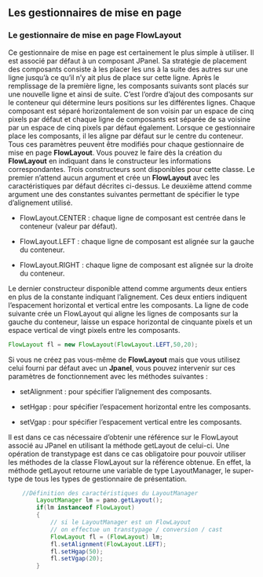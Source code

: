 ## Les gestionnaires de mise en page

### Le gestionnaire de mise en page FlowLayout

Ce gestionnaire de mise en page est certainement le plus simple à utiliser. Il est associé par défaut à un composant JPanel. Sa stratégie de placement des composants consiste à les placer les uns à la suite des autres sur une ligne jusqu’à ce qu’il n’y ait plus de place sur cette ligne. 
Après le remplissage de la première ligne, les composants suivants sont placés sur une nouvelle ligne et ainsi de suite. C’est l’ordre d’ajout des composants sur le conteneur qui détermine leurs positions sur les différentes lignes. Chaque composant est séparé horizontalement de son voisin par un espace de cinq pixels par défaut et chaque ligne de composants est séparée de sa voisine par un espace de cinq pixels par défaut également. Lorsque ce gestionnaire place les composants, il les aligne par défaut sur le centre du conteneur. 
Tous ces paramètres peuvent être modifiés pour chaque gestionnaire de mise en page **FlowLayout**. Vous pouvez le faire dès la création du **FlowLayout** en indiquant dans le constructeur les informations correspondantes. Trois constructeurs sont disponibles pour cette classe. Le premier n’attend aucun argument et crée un **FlowLayout** avec les caractéristiques par défaut décrites ci-dessus. Le deuxième attend comme argument une des constantes suivantes permettant de spécifier le type d’alignement utilisé.

- FlowLayout.CENTER : chaque ligne de composant est centrée dans le conteneur (valeur par défaut).
    
- FlowLayout.LEFT : chaque ligne de composant est alignée sur la gauche du conteneur.
    
- FlowLayout.RIGHT : chaque ligne de composant est alignée sur la droite du conteneur.
    

Le dernier constructeur disponible attend comme arguments deux entiers en plus de la constante indiquant l’alignement. Ces deux entiers indiquent l’espacement horizontal et vertical entre les composants. La ligne de code suivante crée un FlowLayout qui aligne les lignes de composants sur la gauche du conteneur, laisse un espace horizontal de cinquante pixels et un espace vertical de vingt pixels entre les composants.

```java
FlowLayout fl = new FlowLayout(FlowLayout.LEFT,50,20);
```

Si vous ne créez pas vous-même de **FlowLayout** mais que vous utilisez celui fourni par défaut avec un **Jpanel**, vous pouvez intervenir sur ces paramètres de fonctionnement avec les méthodes suivantes :

- setAlignment : pour spécifier l’alignement des composants.
    
- setHgap : pour spécifier l’espacement horizontal entre les composants.
    
- setVgap : pour spécifier l’espacement vertical entre les composants.
    

Il est dans ce cas nécessaire d’obtenir une référence sur le FlowLayout associé au JPanel en utilisant la méthode getLayout de celui-ci. Une opération de transtypage est dans ce cas obligatoire pour pouvoir utiliser les méthodes de la classe FlowLayout sur la référence obtenue. En effet, la méthode getLayout retourne une variable de type LayoutManager, le super-type de tous les types de gestionnaire de présentation.

```java
    //Définition des caractéristiques du LayoutManager
        LayoutManager lm = pano.getLayout();
        if(lm instanceof FlowLayout)
        {
            // si le LayoutManager est un FlowLayout
            // on effectue un transtypage / conversion / cast
            FlowLayout fl = (FlowLayout) lm;
            fl.setAlignment(FlowLayout.LEFT);
            fl.setHgap(50);
            fl.setVgap(20);
        }
```